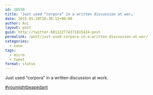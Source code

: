 ```yaml
---
id: 10550
title: 'Just used “corpora” in a written discussion at wor…'
date: 2015-05-20T16:30:12+00:00
author: Avi
layout: post
guid: http://twitter-601122774371815424-post
permalink: /post/just-used-corpora-in-a-written-discussion-at-wor/
categories:
  - none
tags:
  - micro
  - tweet
format: status
---
```

Just used “corpora” in a written discussion at work.

[#youmightbeapedant](http://twitter.com/search?q=%23youmightbeapedant)